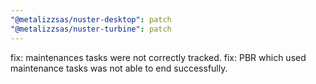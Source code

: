 ```yaml
---
"@metalizzsas/nuster-desktop": patch
"@metalizzsas/nuster-turbine": patch
---
```


fix: maintenances tasks were not correctly tracked.
fix: PBR which used maintenance tasks was not able to end successfully.
